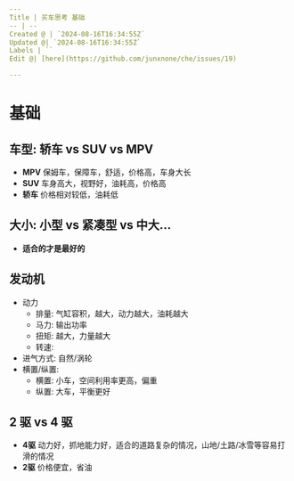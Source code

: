 ```yaml
---
Title | 买车思考 基础
-- | --
Created @ | `2024-08-16T16:34:55Z`
Updated @| `2024-08-16T16:34:55Z`
Labels | ``
Edit @| [here](https://github.com/junxnone/che/issues/19)

---
```

# 基础


## 车型: 轿车 vs SUV vs MPV
- **MPV** 保姆车，保障车，舒适，价格高，车身大长
- **SUV** 车身高大，视野好，油耗高，价格高
- **轿车** 价格相对较低，油耗低

## 大小: 小型 vs 紧凑型 vs 中大...
- **适合的才是最好的**


## 发动机
- 动力
  - 排量: 气缸容积，越大，动力越大，油耗越大
  - 马力: 输出功率
  - 扭矩: 越大，力量越大
  - 转速: 
- 进气方式: 自然/涡轮
- 横置/纵置: 
  - 横置: 小车，空间利用率更高，偏重
  - 纵置: 大车，平衡更好


## 2 驱 vs  4 驱
- **4驱** 动力好，抓地能力好，适合的道路复杂的情况，山地/土路/冰雪等容易打滑的情况
- **2驱** 价格便宜，省油

